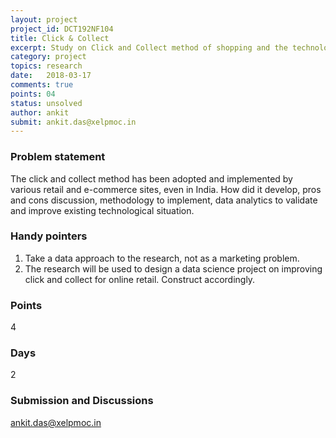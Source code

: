 ```yaml
---
layout: project
project_id: DCT192NF104
title: Click & Collect
excerpt: Study on Click and Collect method of shopping and the technology behind its flourishing
category: project
topics: research
date:   2018-03-17
comments: true
points: 04
status: unsolved
author: ankit
submit: ankit.das@xelpmoc.in
---
```


### Problem statement
The click and collect method has been adopted and implemented by various retail  and e-commerce sites, even in India. How did it develop, pros and cons discussion, methodology to implement, data analytics to validate and improve existing technological situation.

### Handy pointers
1. Take a data approach to the research, not as a marketing problem.
2. The research will be used to design a data science project on improving click and collect for online retail. Construct accordingly.

### Points
4

### Days
2

### Submission and Discussions
ankit.das@xelpmoc.in
